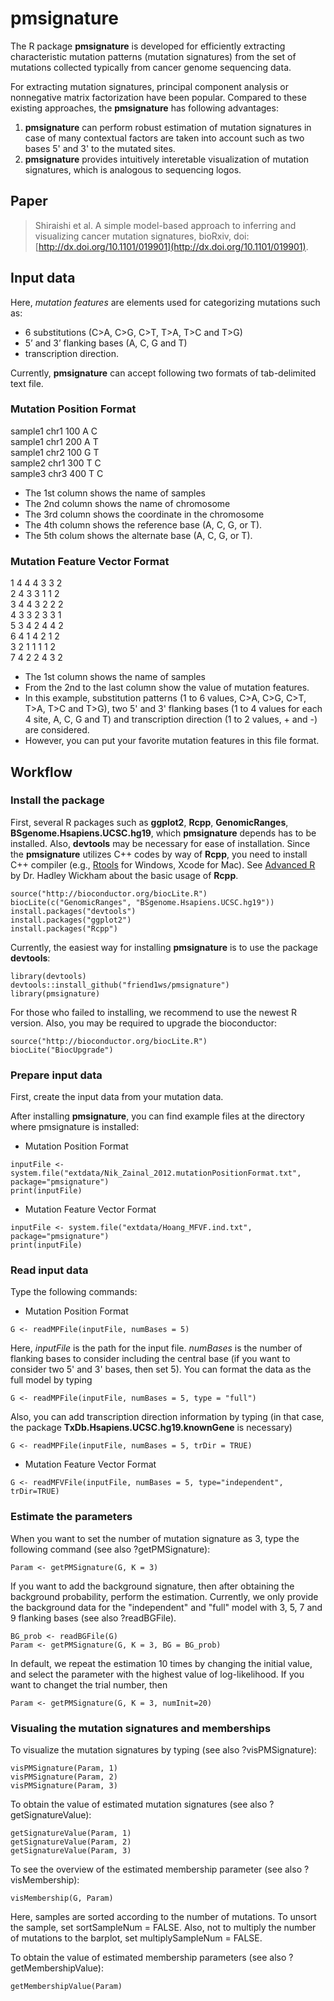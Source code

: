 # pmsignature

The R package **pmsignature** is developed 
for efficiently extracting characteristic mutation patterns (mutation signatures) 
from the set of mutations collected typically from cancer genome sequencing data.

For extracting mutation signatures, 
principal component analysis or nonnegative matrix factorization have been popular.
Compared to these existing approaches, the **pmsignature** has following advantages:
  
  
1. **pmsignature** can perform robust estimation of mutation signatures in case of many contextual factors are taken into account such as two bases 5' and 3' to the mutated sites.
2. **pmsignature** provides intuitively interetable visualization of mutation signatures, which is analogous to sequencing logos.


## Paper

> Shiraishi et al. A simple model-based approach to inferring and visualizing cancer mutation signatures, bioRxiv, doi: [http://dx.doi.org/10.1101/019901](http://dx.doi.org/10.1101/019901).

## Input data

Here, *mutation features* are elements used for categorizing mutations such as: 
  
* 6 substitutions (C>A, C>G, C>T, T>A, T>C and T>G)
* 5’ and 3’ flanking bases (A, C, G and T)
* transcription direction.

Currently, **pmsignature** can accept following two formats of tab-delimited text file.


### Mutation Position Format

sample1 chr1  100	A	C	
sample1	chr1	200	A	T	
sample1	chr2	100	G	T	
sample2	chr1	300	T	C	
sample3	chr3	400	T	C	
  
* The 1st column shows the name of samples 
* The 2nd column shows the name of chromosome 
* The 3rd column shows the coordinate in the chromosome
* The 4th column shows the reference base (A, C, G, or T).
* The 5th colum shows the alternate base (A, C, G, or T).


### Mutation Feature Vector Format

1 4	4	4	3	3	2	 
2	4	3	3	1	1	2	
3	4	4	3	2	2	2	
4	3	3	2	3	3	1	
5	3	4	2	4	4	2	
6	4	1	4	2	1	2	
3	2	1	1	1	1	2	
7	4	2	2	4	3	2	
  
* The 1st column shows the name of samples 
* From the 2nd to the last column show the value of mutation features.
* In this example, substitution patterns (1 to 6 values, C>A, C>G, C>T, T>A, T>C and T>G), two 5' and 3' flanking bases (1 to 4 values for each 4 site, A, C, G and T)
and transcription direction (1 to 2 values, + and -) are considered.
* However, you can put your favorite mutation features in this file format.

## Workflow

### Install the package

First, several R packages such as **ggplot2**, **Rcpp**, **GenomicRanges**, **BSgenome.Hsapiens.UCSC.hg19**,
which **pmsignature** depends has to be installed.
Also, **devtools** may be necessary for ease of installation.
Since the **pmsignature** utilizes C++ codes by way of **Rcpp**, you need to install C++ compiler
(e.g., [Rtools](http://cran.r-project.org/bin/windows/Rtools/) for Windows, Xcode for Mac).
See [Advanced R](http://adv-r.had.co.nz/Rcpp.html) by Dr. Hadley Wickham about the basic usage of **Rcpp**.
```
source("http://bioconductor.org/biocLite.R")
biocLite(c("GenomicRanges", "BSgenome.Hsapiens.UCSC.hg19"))
install.packages("devtools")
install.packages("ggplot2")
install.packages("Rcpp")
```

Currently, the easiest way for installing **pmsignature** is to use the package **devtools**:
  
```
library(devtools)
devtools::install_github("friend1ws/pmsignature")
library(pmsignature)
```

For those who failed to installing, we recommend to use the newest R version.
Also, you may be required to upgrade the bioconductor:

```
source("http://bioconductor.org/biocLite.R")
biocLite("BiocUpgrade")
```


### Prepare input data

First, create the input data from your mutation data.

After installing **pmsignature**,
you can find example files at the directory where pmsignature is installed:

* Mutation Position Format
```
inputFile <- system.file("extdata/Nik_Zainal_2012.mutationPositionFormat.txt", package="pmsignature")
print(inputFile)
```

* Mutation Feature Vector Format
```
inputFile <- system.file("extdata/Hoang_MFVF.ind.txt", package="pmsignature")
print(inputFile)
```


### Read input data

Type the following commands:
  
* Mutation Position Format
```
G <- readMPFile(inputFile, numBases = 5)
```
Here, *inputFile* is the path for the input file.
*numBases* is the number of flanking bases to consider including the central base (if you want to consider two 5' and 3' bases, then set 5).
You can format the data as the full model by typing
```
G <- readMPFile(inputFile, numBases = 5, type = "full")
```
Also, you can add transcription direction information by typing (in that case, the package **TxDb.Hsapiens.UCSC.hg19.knownGene** is necessary)
```
G <- readMPFile(inputFile, numBases = 5, trDir = TRUE)
```

* Mutation Feature Vector Format
```
G <- readMFVFile(inputFile, numBases = 5, type="independent", trDir=TRUE)
```

### Estimate the parameters


When you want to set the number of mutation signature as 3, type the following command (see also ?getPMSignature):
  
```
Param <- getPMSignature(G, K = 3)
```

If you want to add the background signature, then after obtaining the background probability, perform the estimation.
Currently, we only provide the background data for the "independent" and "full" model with 3, 5, 7 and 9 flanking bases (see also ?readBGFile).

```
BG_prob <- readBGFile(G)
Param <- getPMSignature(G, K = 3, BG = BG_prob)
```

In default, we repeat the estimation 10 times by changing the initial value,
and select the parameter with the highest value of log-likelihood.
If you want to changet the trial number, then

```
Param <- getPMSignature(G, K = 3, numInit=20)
```


### Visualing the mutation signatures and memberships

To visualize the mutation signatures by typing (see also ?visPMSignature):
```
visPMSignature(Param, 1)
visPMSignature(Param, 2)
visPMSignature(Param, 3)
```

To obtain the value of estimated mutation signatures (see also ?getSignatureValue):
```
getSignatureValue(Param, 1)
getSignatureValue(Param, 2)
getSignatureValue(Param, 3)
```


To see the overview of the estimated membership parameter (see also ?visMembership):
```
visMembership(G, Param)
```
Here, samples are sorted according to the number of mutations.
To unsort the sample, set sortSampleNum = FALSE.
Also, not to multiply the number of mutations to the barplot,
set multiplySampleNum = FALSE. 

To obtain the value of estimated membership parameters (see also ?getMembershipValue):
```
getMembershipValue(Param)
```
